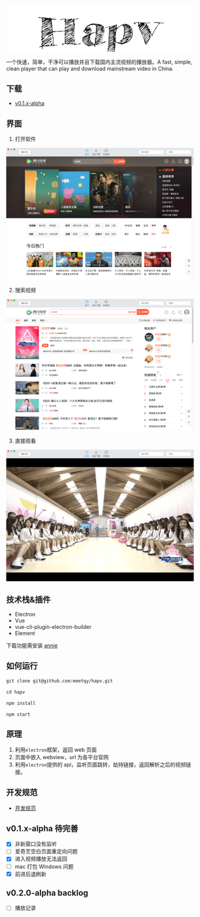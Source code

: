 <p align="center"><img src="./hapv.png" alt="hapv"></p>

一个快速，简单，干净可以播放并且下载国内主流视频的播放器。A fast, simple, clean player that can play and download mainstream video in China.

## 下载

- [v0.1.x-alpha](https://gitee.com/meetqy/hapv/releases)

## 界面

1. 打开软件

![](./preview/1.png)

2. 搜索视频

![](./preview/2.png)

3. 直接观看

![](./preview/3.png)

## 技术栈&插件

- Electron
- Vue
- vue-cli-plugin-electron-builder
- Element

下载功能需安装 [annie](https://github.com/iawia002/annie)

## 如何运行

```
git clone git@github.com:meetqy/hapv.git
```

```
cd hapv
```

```
npm install
```

```
npm start
```

## 原理

1. 利用`electron`框架，返回 web 页面
2. 页面中嵌入 webview，url 为各平台官网
3. 利用`electron`提供的 api，监听页面跳转，劫持链接，返回解析之后的视频链接。

## 开发规范

- [开发规范](./开发规范.md)

## v0.1.x-alpha 待完善

- [x] 非新窗口没有监听
- [ ] 爱奇艺空白页面重定向问题
- [x] 进入视频播放无法返回
- [ ] mac 打包 Windows 问题
- [x] 前进后退刷新

## v0.2.0-alpha backlog

- [ ] 播放记录
